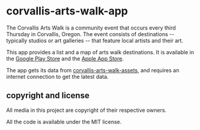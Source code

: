 # corvallis-arts-walk-app

The Corvallis Arts Walk is a community event that occurs every third Thursday
in Corvallis, Oregon. The event consists of destinations -- typically studios
or art galleries -- that feature local artists and their art.

This app provides a list and a map of arts walk destinations. It is available
in the [Google Play Store](https://play.google.com/store/apps/details?id=com.holmwell.corvallis_arts_walk&hl=en)
and the [Apple App Store](https://itunes.apple.com/us/app/corvallis-arts-walk/id1028923377?mt=8).

The app gets its data from [corvallis-arts-walk-assets](https://github.com/holmwell/corvallis-arts-walk-assets), 
and requires an internet connection to get the latest data.


## copyright and license

All media in this project are copyright of their respective owners.

All the code is available under the MIT license.